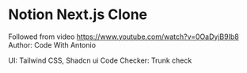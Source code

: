 # Notion Next.js Clone

Followed from video <https://www.youtube.com/watch?v=0OaDyjB9Ib8>
Author: Code With Antonio

UI: Tailwind CSS, Shadcn ui
Code Checker: Trunk check
